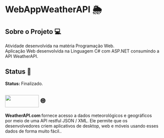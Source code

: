 # WebAppWeatherAPI  :sun_behind_rain_cloud:


## Sobre o Projeto 💻
Atividade desenvolvida na matéria Programação Web. <br>
Aplicação Web desenvolvida na Linguagem C# com ASP.NET consumindo a API WeatherAPI.

## Status 🏁
<b> Status: </b> Finalizado.


## <img align="center" height="40" width="110" src="https://cdn.weatherapi.com/v4/images/weatherapi_logo.png"> :globe_with_meridians:
<b>WeatherAPI.com </b>fornece acesso a dados meteorológicos e geográficos por meio de uma API restful JSON / XML. Ele permite que os desenvolvedores criem aplicativos de desktop, web e móveis usando esses dados de forma muito fácil..

